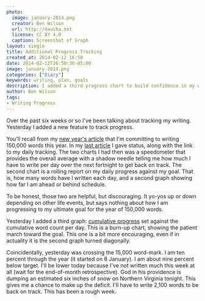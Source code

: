 ```yaml
---
photo:
  image: january-2014.png
  creator: Ben Wilson
  url: http://dausha.net
  license: CC BY 4.0
  caption: Screenshot of Graph
layout: single
title: Additional Progress Tracking
created_at: 2014-02-12 16:50
date: 2014-02-12T16:50:30-05:00
image: january-2014.png
categories: ["Diary"]
keywords: writing, plan, goals
description: I added a third progress chart to build confidence in my writing.
author: Ben Wilson
tags:
- Writing Progress
---
```

<!--Lead Paragraph-->

Over the past six weeks or so I've been talking about tracking my writing. Yesterday I added a new feature to track progress.

<!--more-->
You'll recall from my [new year's article](/posts/a-gutsy-year/) that I'm committing to writing 150,000 words this year. In my [last article](/posts/writing-progress-january-2014/) I gave status, along with the link to my daily tracking. The two charts I had then was a speedometer that provides the overall average with a shadow needle telling me how much I have to write per day over the next fortnight to get back on track. The second chart is a rolling report on my daily progress against my goal. That is, how many words have I written each day, and a second graph showing how far I am ahead or behind schedule.

To be honest, those two are helpful, but discouraging. It yo-yos up or down depending on other life events, but says nothing about how I am progressing to my ultimate goal for the year of 150,000 words.

Yesterday I added a third graph: [cumulative progress](/posts-logs/2014-progress/#chart-cumulative) set against the cumulative word count per day. This is a burn-up chart, showing the patient march toward the goal. This one is a bit more encouraging, even if in actuality it is the second graph turned diagonally.

Coincidentally, yesterday was crossing the 15,000 word-mark. I am ten percent through the year (it started on 6 January). I am about nine percent below target. I'll be lower today because I've not written much this week at all (wait for the end-of-month retrospective). God in his providence is dumping an estimated six inches of snow on Northern Virginia tonight. This gives me a chance to make up the deficit. I'll have to write 2,100 words to be back on track. This has been a rough week.
